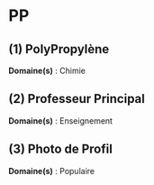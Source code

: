# PP

## (1) PolyPropylène

**Domaine(s)** : Chimie

## (2) Professeur Principal

**Domaine(s)** : Enseignement

## (3) Photo de Profil

**Domaine(s)** : Populaire

